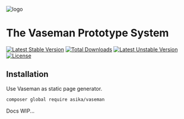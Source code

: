 ![logo](https://cloud.githubusercontent.com/assets/1639206/5569131/c94743b8-8fa5-11e4-9e70-c56581354e83.png)

# The Vaseman Prototype System

[![Latest Stable Version](https://poser.pugx.org/asika/vaseman/v/stable.svg)](https://packagist.org/packages/asika/vaseman)
[![Total Downloads](https://poser.pugx.org/asika/vaseman/downloads.svg)](https://packagist.org/packages/asika/vaseman)
[![Latest Unstable Version](https://poser.pugx.org/asika/vaseman/v/unstable.svg)](https://packagist.org/packages/asika/vaseman)
[![License](https://poser.pugx.org/asika/vaseman/license.svg)](https://packagist.org/packages/asika/vaseman)

## Installation

Use Vaseman as static page generator.

``` bash
composer global require asika/vaseman
```

Docs WIP...
